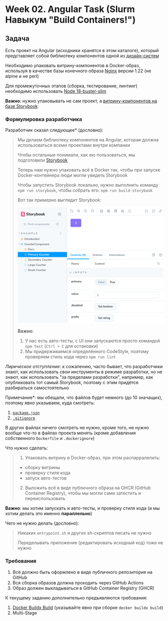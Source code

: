 # Week 02. Angular Task (Slurm Навыкум "Build Containers!")

## Задача

Есть проект на Angular (исходники хранятся в этом каталоге), который представляет собой библиотеку компонентов одной из [дизайн-систем](https://tilda.education/courses/web-design/designsystem/)

Необходимо упаковать витрину-компонентов в Docker-образ, используя в качестве базы конечного образа [Nginx](https://hub.docker.com/_/nginx) версии 1.22 (не alpine и не perl)

Для промежуточных этапов (сборка, тестирование, линтинг) необходимо использовать [Node 18-buster-slim](https://hub.docker.com/_/node)

**Важно**: нужно упаковывать не сам проект, а [витрину-компонентов на базе Storybook](https://storybook.js.org) 

### Формулировка разработчика

Разработчик сказал следующее* (дословно):
> Мы делаем библиотеку компонентов на Angular, которая должна использоваться всеми проектами внутри компании
>
> Чтобы остальные понимали, как ею пользоваться, мы подготовили [Storybook](https://storybook.js.org)
>
> Теперь нам нужно упаковать всё в Docker так, чтобы при запуске Docker-контейнера люди могли увидеть Storybook
>
> Чтобы запустить Storybook локально, нужно выполнить команду `npm run storybook`, чтобы собрать его: `npm run build-storybook`
>
> Вот так примерно выглядит Storybook:
>
> ![Storybook](storybook.png)
>
> **Важно**:
> 1. У нас есть авто-тесты, с UI они запускаются просто командой `npm test` (`Ctrl + C` для остановки)
> 2. Мы придерживаемся определённого CodeStyle, поэтому проверяем стиль кода через `npm run lint`

*Лирическое отступление*: к сожалению, часто бывает, что разработчики знают, как использовать свои инструменты в режиме разработки, но не знают, как использовать "за пределами разработки", например, как опубликовать тот самый Storybook, поэтому с этим придётся разбираться самостоятельно

Примечание*: мы обещали, что файлов будет немного (до 10 значащих), поэтому явно указываем, куда смотреть:
1. [`package.json`](package.json)
2. [`.gitignore`](.gitignore)

В других файлах ничего смотреть не нужно, кроме того, не нужно вообще что-то в файлах проекта менять (кроме добавления собственного `Dockerfile` и `.dockerignore`)

Что нужно сделать:
> 1. Упаковать витрину в Docker-образ, при этом распарралелить:
> - сборку витрины
> - проверку стиля кода
> - запуск авто-тестов
> 2. Выложить всё в виде публичного образа на GHCR (GitHub Container Registry), чтобы мы могли сами затестить и переиспользовать

**Важно**: мы хотим запускать и авто-тесты, и проверку стиля кода (и мы хотим делать это именно **параллельно**)

Чего не нужно делать (дословно):
> Никаких `entrypoint.sh` и других sh-скриптов писать не нужно
> 
> Переделывать приложение (редактировать исходный код) тоже не нужно

### Требования

1. Всё должно быть оформлено в виде публичного репозитория на GitHub
2. Вся сборка образов должна проходить через GitHub Actions
3. Образ должен выкладываться в GitHub Container Registry (GHCR)

К текущему заданию дополнительно предъявляются требования:
1. [Docker Buildx Build](https://docs.docker.com/build/) (указывайте явно при сборке `docker buildx build`)
2. Multi-Stage
